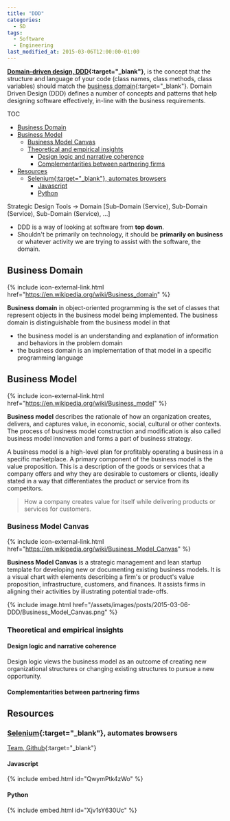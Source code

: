 ```yaml
---
title: "DDD"
categories:
  - SD
tags:
  - Software
  - Engineering
last_modified_at: 2015-03-06T12:00:00-01:00
---
```


**[Domain-driven design, DDD](https://en.wikipedia.org/wiki/Domain-driven_design){:target="_blank"}**, is the concept that the structure and language of your code (class names, class methods, class variables) should match the [business domain](https://en.wikipedia.org/wiki/Business_domain){:target="_blank"}. Domain Driven Design (DDD) defines a number of concepts and patterns that help designing software effectively, in-line with the business requirements.

TOC

- [Business Domain](#business-domain)
- [Business Model](#business-model)
  - [Business Model Canvas](#business-model-canvas)
  - [Theoretical and empirical insights](#theoretical-and-empirical-insights)
    - [Design logic and narrative coherence](#design-logic-and-narrative-coherence)
    - [Complementarities between partnering firms](#complementarities-between-partnering-firms)
- [Resources](#resources)
  - [Selenium{:target="_blank"}, automates browsers](#seleniumtarget_blank-automates-browsers)
    - [Javascript](#javascript)
    - [Python](#python)


Strategic Design Tools -> Domain [Sub-Domain (Service), Sub-Domain (Service), Sub-Domain (Service), ...]

- DDD is a way of looking at software from **top down**.
- Shouldn't be primarily on technology, it should be **primarily on business** or whatever activity we are trying to assist with the software, the domain.

## Business Domain
{% include icon-external-link.html href="https://en.wikipedia.org/wiki/Business_domain" %}

**Business domain** in object-oriented programming is the set of classes that represent objects in the business model being implemented. The business domain is distinguishable from the business model in that 
- the business model is an understanding and explanation of information and behaviors in the problem domain
- the business domain is an implementation of that model in a specific programming language


## Business Model
{% include icon-external-link.html href="https://en.wikipedia.org/wiki/Business_model" %}

**Business model** describes the rationale of how an organization creates, delivers, and captures value, in economic, social, cultural or other contexts. The process of business model construction and modification is also called business model innovation and forms a part of business strategy.

A business model is a high-level plan for profitably operating a business in a specific marketplace. A primary component of the business model is the value proposition. This is a description of the goods or services that a company offers and why they are desirable to customers or clients, ideally stated in a way that differentiates the product or service from its competitors. 

> How a company creates value for itself while delivering products or services for customers.

### Business Model Canvas
{% include icon-external-link.html href="https://en.wikipedia.org/wiki/Business_Model_Canvas" %}

**Business Model Canvas** is a strategic management and lean startup template for developing new or documenting existing business models. It is a visual chart with elements describing a firm's or product's value proposition, infrastructure, customers, and finances. It assists firms in aligning their activities by illustrating potential trade-offs.

{% include image.html href="/assets/images/posts/2015-03-06-DDD/Business_Model_Canvas.png" %}

### Theoretical and empirical insights

#### Design logic and narrative coherence

Design logic views the business model as an outcome of creating new organizational structures or changing existing structures to pursue a new opportunity.

#### Complementarities between partnering firms


## Resources

### [Selenium](https://www.selenium.dev/){:target="_blank"}, automates browsers
[Team, Github](https://github.com/SeleniumHQ){:target="_blank"}

#### Javascript

{% include embed.html id="QwymPtk4zWo" %}

#### Python

{% include embed.html id="Xjv1sY630Uc" %}
